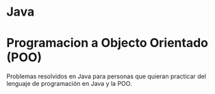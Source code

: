# Java 
# Programacion a Objecto Orientado (POO)
Problemas resolvidos en Java para personas que quieran practicar del lenguaje de programación en Java y la POO.

